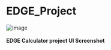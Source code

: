 # EDGE_Project

![image](https://github.com/user-attachments/assets/e0682d66-a7c3-4f15-a092-81ec8be73b10)
<br><br>
<b> EDGE Calculator project UI Screenshot </b>
